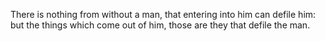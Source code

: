 There is nothing from without a man, that entering into him can defile him: but the things which come out of him, those are they that defile the man.

